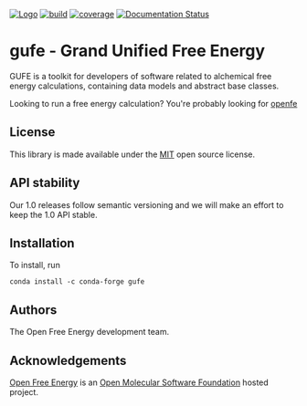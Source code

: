 [![Logo](https://img.shields.io/badge/OSMF-OpenFreeEnergy-%23002f4a)](https://openfree.energy/)
[![build](https://github.com/OpenFreeEnergy/gufe/actions/workflows/ci.yaml/badge.svg)](https://github.com/OpenFreeEnergy/gufe/actions/workflows/ci.yaml)
[![coverage](https://codecov.io/gh/OpenFreeEnergy/gufe/branch/main/graph/badge.svg)](https://codecov.io/gh/OpenFreeEnergy/gufe)
[![Documentation Status](https://readthedocs.org/projects/gufe/badge/?version=latest)](https://gufe.readthedocs.io/en/latest/?badge=latest)

# gufe - Grand Unified Free Energy

GUFE is a toolkit for developers of software related to alchemical free energy calculations,
containing data models and abstract base classes.

Looking to run a free energy calculation? You're probably looking for [openfe](https://github.com/OpenFreeEnergy/openfe)

## License

This library is made available under the [MIT](LICENSE) open source license.

## API stability

Our 1.0 releases follow semantic versioning and we will make an effort to keep the 1.0 API stable.

## Installation

To install, run

```conda install -c conda-forge gufe```

## Authors

The Open Free Energy development team.

## Acknowledgements

[Open Free Energy](http://openfree.energy) is an [Open Molecular Software Foundation](https://omsf.io/) hosted project.
